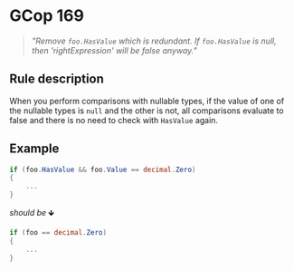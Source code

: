 ﻿# GCop 169

> *"Remove `foo.HasValue` which is redundant. If `foo.HasValue` is null, then 'rightExpression' will be false anyway."*

## Rule description

When you perform comparisons with nullable types, if the value of one of the nullable types is `null` and the other is not, all comparisons evaluate to false and there is no need to check with `HasValue` again.
## Example

```csharp
if (foo.HasValue && foo.Value == decimal.Zero)
{
    ...
}
```

*should be* 🡻

```csharp
if (foo == decimal.Zero)
{
    ...
}
```